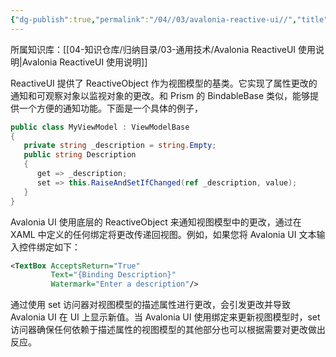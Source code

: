 ```yaml
---
{"dg-publish":true,"permalink":"/04//03/avalonia-reactive-ui//","title":"响应式视图模型","tags":["avalonia","dotnet","MVVM","ReactiveUI","WPF"]}
---
```



所属知识库：[[04-知识仓库/归纳目录/03-通用技术/Avalonia ReactiveUI 使用说明\|Avalonia ReactiveUI 使用说明]]

ReactiveUI 提供了 ReactiveObject 作为视图模型的基类。它实现了属性更改的通知和可观察对象以监视对象的更改。和 Prism 的 BindableBase 类似，能够提供一个方便的通知功能。下面是一个具体的例子，

```csharp
public class MyViewModel : ViewModelBase
{
   private string _description = string.Empty;
   public string Description
   {
      get => _description;
      set => this.RaiseAndSetIfChanged(ref _description, value);
   }
}
```

Avalonia UI 使用底层的 ReactiveObject 来通知视图模型中的更改，通过在 XAML 中定义的任何绑定将更改传递回视图。例如，如果您将 Avalonia UI 文本输入控件绑定如下：

```xml
<TextBox AcceptsReturn="True"
         Text="{Binding Description}"
         Watermark="Enter a description"/>
```

通过使用 set 访问器对视图模型的描述属性进行更改，会引发更改并导致 Avalonia UI 在 UI 上显示新值。当 Avalonia UI 使用绑定来更新视图模型时，set 访问器确保任何依赖于描述属性的视图模型的其他部分也可以根据需要对更改做出反应。
